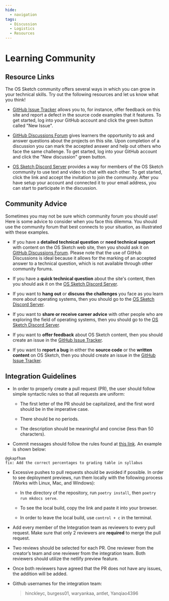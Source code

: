 ```yaml
---
hide:
  - navigation
tags:
  - Discussion
  - Logistics
  - Resources
---
```


# Learning Community

## Resource Links

The OS Sketch community offers several ways in which you can grow in your
technical skills. Try out the following resources and let us know what you
think!

- [GitHub Issue
  Tracker](https://github.com/OS-Sketch/www.os-sketch.com/issues)
  allows you to, for instance, offer feedback on this site and report a defect
  in the source code examples that it features. To get started, log into your
  GitHub account and click the green button called "New Issue".

- [GitHub Discussions
  Forum](https://github.com/OS-Sketch/www.os-sketch.com/discussions) gives
  learners the opportunity to ask and answer questions about the projects on
  this site. Upon completion of a discussion you can mark the accepted answer
  and help out others who face the same challenge. To get started, log into your
  GitHub account and click the "New discussion" green button.

- [OS Sketch Discord Server](https://discord.gg/9VfCdqffu6) provides a way for
  members of the OS Sketch community to use text and video to chat with each
  other. To get started, click the link and accept the invitation to join the
  community. After you have setup your account and connected it to your email
  address, you can start to participate in the discussion.

## Community Advice

Sometimes you may not be sure which community forum you should use! Here is some
advice to consider when you face this dilemma. You should use the community
forum that best connects to your situation, as illustrated with these examples.

- If you have a **detailed technical question** or **need technical support**
  with content on the OS Sketch web site, then you should ask it on [GitHub
  Discussions
  Forum](https://github.com/OS-Sketch/www.os-sketch.com/discussions). Please
  note that the use of GitHub Discussions is ideal because it allows for the
  marking of an accepted answer to a technical question, which is not available
  through other community forums.

- If you have a **quick technical question** about the site's content, then you
  should ask it on the [OS Sketch Discord
  Server](https://discord.gg/9VfCdqffu6).

- If you want to **hang out** or **discuss the challenges** you face as you
  learn more about operating systems, then you should go to the [OS Sketch
  Discord Server](https://discord.gg/9VfCdqffu6).

- If you want to **share or receive career advice** with other people who are
  exploring the field of operating systems, then you should go to the [OS Sketch
  Discord Server](https://discord.gg/9VfCdqffu6).

- If you want to **offer feedback** about OS Sketch content, then you should
  create an issue in the [GitHub Issue
  Tracker](https://github.com/OS-Sketch/www.os-sketch.com/issues).

- If you want to **report a bug** in either the **source code** or the **written
  content** on OS Sketch, then you should create an issue in the
  [GitHub Issue
  Tracker](https://github.com/OS-Sketch/www.os-sketch.com/issues).

## Integration Guidelines

- In order to properly create a pull request (PR), the user should follow simple syntactic
  rules so that all requests are uniform:

  - The first letter of the PR should be capitalized, and the first word should be in the 
  imperative case.

  - There should be no periods.

  - The description should be meaningful and concise (less than 50 characters).

- Commit messages should follow the rules found at [this link](https://www.conventionalcommits.org/en/v1.0.0/#summary). An example is shown below:

```
@gkapfham
fix: Add the correct percentages to grading table in syllabus
```

- Excessive pushes to pull requests should be avoided if possible. In order to see deployment previews, run them locally with the following process (Works with Linux, Mac, and Windows):

  - In the directory of the repository, run `poetry install`, then `poetry run mkdocs serve`.

  - To see the local build, copy the link and paste it into your browser. 

  - In order to leave the local build, use `control + c` in the terminal.

- Add every member of the Integration team as reviewers to every pull request. Make sure that only 2 reviewers are 
  **required** to merge the pull request.

- Two reviews should be selected for each PR. One reviewer from the creator’s team and one
  reviewer from the integration team. Both reviewers should utilize the netlify
  preview feature.

- Once both reviewers have agreed that the PR does not have any issues, the addition will be added.

- Github usernames for the integration team:

  > hinckleyc, burgess01, waryankaa, antlet, Yanqiao4396

